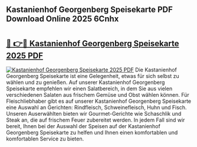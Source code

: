 ## Kastanienhof Georgenberg Speisekarte PDF Download Online 2025 6Cnhx

# <h2><a href="http://gcdt8ui.nevu.top/?p=Kastanienhof+Georgenberg+Speisekarte">🔗 👉🔴 Kastanienhof Georgenberg Speisekarte 2025 PDF</a></h2>

[![Kastanienhof Georgenberg Speisekarte 2025 PDF](https://i.imgur.com/dBaPXMq.png)](http://gcdt8ui.nevu.top/?p=Kastanienhof+Georgenberg+Speisekarte)
Die Kastanienhof Georgenberg Speisekarte ist eine Gelegenheit, etwas für sich selbst zu wählen und zu genießen. Auf unserer Kastanienhof Georgenberg Speisekarte empfehlen wir einen Salatbereich, in dem Sie aus vielen verschiedenen Salaten aus frischem Gemüse und Obst wählen können. Für Fleischliebhaber gibt es auf unserer Kastanienhof Georgenberg Speisekarte eine Auswahl an Gerichten: Rindfleisch, Schweinefleisch, Huhn und Fisch. Unseren Auserwählten bieten wir Gourmet-Gerichte wie Schaschlik und Steak an, die auf frischem Feuer zubereitet werden. In jedem Fall sind wir bereit, Ihnen bei der Auswahl der Speisen auf der Kastanienhof Georgenberg Speisekarte zu helfen und Ihnen einen komfortablen und komfortablen Service zu bieten.

